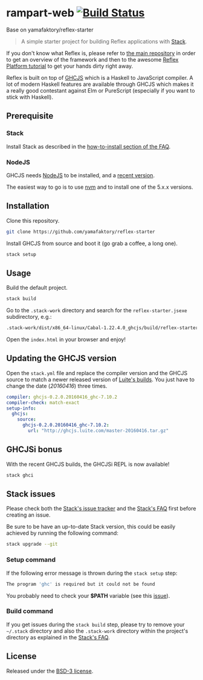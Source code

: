 # rampart-web [![Build Status](https://travis-ci.org/maxdaten/rampart-web.svg?branch=master)](https://travis-ci.org/maxdaten/rampart-web)

Base on yamafaktory/reflex-starter

> A simple starter project for building Reflex applications with [Stack](https://github.com/commercialhaskell/stack).

If you don't know what Reflex is, please refer to [the main repository](https://github.com/reflex-frp/reflex) in order to get an overview of the framework and then to the awesome [Reflex Platform tutorial](https://github.com/reflex-frp/reflex-platform) to get your hands dirty right away.

Reflex is built on top of [GHCJS](https://github.com/ghcjs/ghcjs) which is a Haskell to JavaScript compiler. A lot of modern Haskell features are available through GHCJS which makes it a really good contestant against Elm or PureScript (especially if you want to stick with Haskell).

## Prerequisite

### Stack

Install Stack as described in the [how-to-install section of the FAQ](http://docs.haskellstack.org/en/stable/README/#how-to-install).

### NodeJS

GHCJS needs [NodeJS](https://nodejs.org) to be installed, and a [recent version](https://github.com/commercialhaskell/stack/issues/1496).

The easiest way to go is to use [nvm](https://github.com/creationix/nvm) and to install one of the 5.x.x versions.

## Installation

Clone this repository.

```bash
git clone https://github.com/yamafaktory/reflex-starter
```

Install GHCJS from source and boot it (go grab a coffee, a long one).

```bash
stack setup
```

## Usage

Build the default project.

```bash
stack build
```
Go to the `.stack-work` directory and search for the `reflex-starter.jsexe` subdirectory, e.g.:

```bash
.stack-work/dist/x86_64-linux/Cabal-1.22.4.0_ghcjs/build/reflex-starter/reflex-starter.jsexe/index.html
```
Open the `index.html` in your browser and enjoy!

## Updating the GHCJS version

Open the `stack.yml` file and replace the compiler version and the GHCJS source to match a newer released version of [Luite's builds](http://ghcjs.luite.com/). You just have to change the date (*20160416*) three times.

```yaml
compiler: ghcjs-0.2.0.20160416_ghc-7.10.2
compiler-check: match-exact
setup-info:
  ghcjs:
    source:
      ghcjs-0.2.0.20160416_ghc-7.10.2:
        url: "http://ghcjs.luite.com/master-20160416.tar.gz"
```

## GHCJSi bonus

With the recent GHCJS builds, the GHCJSi REPL is now available!

```bash
stack ghci
```

## Stack issues

Please check both the [Stack's issue tracker](https://github.com/commercialhaskell/stack/issues) and the [Stack's FAQ](https://github.com/commercialhaskell/stack/blob/master/doc/faq.md) first before creating an issue.

Be sure to be have an up-to-date Stack version, this could be easily achieved by running the following command:

```bash
stack upgrade --git
```

### Setup command

If the following error message is thrown during the `stack setup` step:

```bash
The program 'ghc' is required but it could not be found
```

You probably need to check your **$PATH** variable (see this [issue](https://github.com/yamafaktory/reflex-starter/issues/2)).

### Build command

If you get issues during the `stack build` step, please try to remove your `~/.stack` directory and also the `.stack-work` directory within the project's directory as explained in the [Stack's FAQ](https://github.com/commercialhaskell/stack/blob/master/doc/faq.md#how-do-i-reset--remove-stack-such-as-to-to-do-a-completely-fresh-build).

## License

Released under the [BSD-3 license](https://opensource.org/licenses/BSD-3-Clause).
